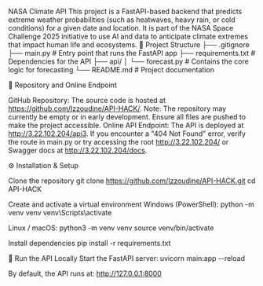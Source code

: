 NASA Climate API
This project is a FastAPI-based backend that predicts extreme weather probabilities (such as heatwaves, heavy rain, or cold conditions) for a given date and location. It is part of the NASA Space Challenge 2025 initiative to use AI and data to anticipate climate extremes that impact human life and ecosystems.
📁 Project Structure
├── .gitignore
├── main.py               # Entry point that runs the FastAPI app
├── requirements.txt      # Dependencies for the API
├── api/
│   └── forecast.py       # Contains the core logic for forecasting
└── README.md             # Project documentation

📍 Repository and Online Endpoint

GitHub Repository: The source code is hosted at https://github.com/Izzoudine/API-HACK/. Note: The repository may currently be empty or in early development. Ensure all files are pushed to make the project accessible.
Online API Endpoint: The API is deployed at http://3.22.102.204/api3. If you encounter a "404 Not Found" error, verify the route in main.py or try accessing the root http://3.22.102.204/ or Swagger docs at http://3.22.102.204/docs.

⚙️ Installation & Setup

Clone the repository
git clone https://github.com/Izzoudine/API-HACK.git
cd API-HACK


Create and activate a virtual environment
Windows (PowerShell):
python -m venv venv
venv\Scripts\activate

Linux / macOS:
python3 -m venv venv
source venv/bin/activate


Install dependencies
pip install -r requirements.txt



🚀 Run the API Locally
Start the FastAPI server:
uvicorn main:app --reload

By default, the API runs at:
http://127.0.0.1:8000
